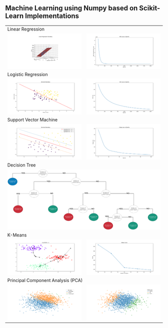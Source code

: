 ## Machine Learning using Numpy based on Scikit-Learn Implementations

<table>
  <tr>
    <td colspan="2">Linear Regression</td>
  </tr>
  <tr>
    <td>
    	<img alt="RegressionHyperPlane" src = "./LinearModel/RegressionHyperPlane.png">
	</td>
    <td>
    	<img alt="MSE Loss Curve" src = "./LinearModel/MSELossCurve.png">
	</td>
  </tr>

  <tr>
    <td colspan="2">Logistic Regression</td>
  </tr>
  <tr>
    <td>
    	<img alt="Decision Boundary" src = "./LogisticRegression/DecisionBoundary.png">
	</td>
    <td>
    	<img alt="BCE Loss Curve" src = "./LogisticRegression/BCELossCurve.png">
	</td>
  </tr>

  <tr>
    <td colspan="2">Support Vector Machine</td>
  </tr>
  <tr>
    <td>
      <img alt="Decision Boundary" src = "./SVM/DecisionBoundary.png">
  </td>
    <td>
      <img alt="BCE Loss Curve" src = "./SVM/HingeLossCurve.png">
  </td>
  </tr>

  <tr>
    <td colspan="2">Decision Tree</td>
  </tr>
  <tr>
    <td colspan="2">
      <img alt="Decision Tree Model" src = "./DecisionTree/model.svg">
    </td>
  </tr>

  <tr>
    <td colspan="2">K-Means</td>
  </tr>
  <tr>
    <td>
      <img alt="KMeans Clustering" src = "./KMeans/KMeansClustering.png">
  </td>
    <td>
      <img alt="Elbow Curve" src = "./KMeans/ElbowCurve.png">
  </td>
  </tr>

  <tr>
    <td colspan="2">Principal Component Analysis (PCA)</td>
  </tr>
  <tr>
    <td>
      <img alt="ANSUR BMI PCA" src = "./PCA/ansur_bmi.png">
  </td>
    <td>
      <img alt="ANSUR Height PCA" src = "./PCA/ansur_height.png">
  </td>
  </tr>

</table>